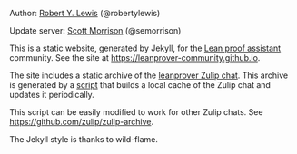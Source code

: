 Author: [Robert Y. Lewis](https://robertylewis.com) (@robertylewis)

Update server: [Scott Morrison](https://tqft.net/) (@semorrison)

This is a static website, generated by Jekyll, for the [Lean proof assistant](https://leanprover.github.io) community. See the site at <https://leanprover-community.github.io>.

The site includes a static archive of the [leanprover Zulip chat](https://leanprover.zulipchat.com/). This archive is generated by a [script](https://github.com/leanprover-community/leanprover-community.github.io/blob/master/import.py) that builds a local cache of the Zulip chat and updates it periodically.

This script can be easily modified to work for other Zulip chats. See <https://github.com/zulip/zulip-archive>.

The Jekyll style is thanks to wild-flame.
